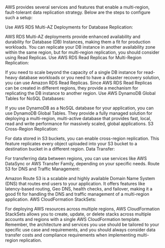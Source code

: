 AWS provides several services and features that enable a multi-region, fault-tolerant data replication strategy. Below are the steps to configure such a setup:

Use AWS RDS Multi-AZ Deployments for Database Replication:

AWS RDS Multi-AZ deployments provide enhanced availability and durability for Database (DB) Instances, making them a fit for production workloads. You can replicate your DB instance in another availability zone within the same region, but for multi-region replication, you should consider using Read Replicas.
Use AWS RDS Read Replicas for Multi-Region Replication:

If you need to scale beyond the capacity of a single DB instance for read-heavy database workloads or you need to have a disaster recovery solution, you can use Amazon RDS Read Replicas. Since AWS RDS Read Replicas can be created in different regions, they provide a mechanism for replicating the DB instance to another region.
Use AWS DynamoDB Global Tables for NoSQL Databases:

If you use DynamoDB as a NoSQL database for your application, you can use DynamoDB Global Tables. They provide a fully managed solution for deploying a multi-region, multi-active database that provides fast, local, read and write performance for massively scaled, global applications.
S3 Cross-Region Replication:

For data stored in S3 buckets, you can enable cross-region replication. This feature replicates every object uploaded into your S3 bucket to a destination bucket in a different region.
Data Transfer:

For transferring data between regions, you can use services like AWS DataSync or AWS Transfer Family, depending on your specific needs.
Route 53 for DNS and Traffic Management:

Amazon Route 53 is a scalable and highly available Domain Name System (DNS) that routes end users to your application. It offers features like latency-based routing, Geo DNS, health checks, and failover, making it a good fit for handling the DNS and traffic management of a multi-region application.
AWS CloudFormation StackSets:

For deploying AWS resources across multiple regions, AWS CloudFormation StackSets allows you to create, update, or delete stacks across multiple accounts and regions with a single AWS CloudFormation template.
Remember, the architecture and services you use should be tailored to your specific use case and requirements, and you should always consider data transfer costs and compliance requirements when implementing multi-region replication.

